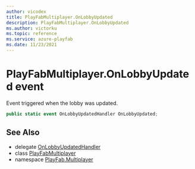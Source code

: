 ```yaml
---
author: vicodex
title: PlayFabMultiplayer.OnLobbyUpdated
description: PlayFabMultiplayer.OnLobbyUpdated
ms.author: victorku
ms.topic: reference
ms.service: azure-playfab
ms.date: 11/23/2021
---
```


# PlayFabMultiplayer.OnLobbyUpdated event

Event triggered when the lobby was updated.

```csharp
public static event OnLobbyUpdatedHandler OnLobbyUpdated;
```

## See Also

* delegate [OnLobbyUpdatedHandler](../PlayFabMultiplayer.OnLobbyUpdatedHandler.md)
* class [PlayFabMultiplayer](../PlayFabMultiplayer.md)
* namespace [PlayFab.Multiplayer](../../PlayFabMultiplayerSDK.md)

